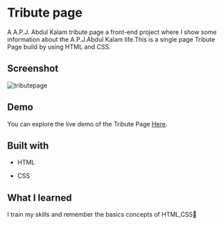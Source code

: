 
# Tribute page
A A.P.J. Abdul Kalam tribute page a front-end project where I show some information about the A.P.J.Abdul Kalam life.This is a single page Tribute Page build by using HTML and CSS.

## Screenshot
![tributepage](https://github.com/Vandana915/TributePage/assets/124566666/d6b813ae-ff1e-4c39-99c4-acf510576b0)

## Demo
You can explore the live demo of the Tribute Page [Here]( https://vandana915.github.io/TributePage/).


##  Built with
* HTML
+ CSS


## What I learned
I train my skills and remember the basics concepts of HTML,CSS🙂
